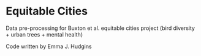 # Equitable Cities

Data pre-processing for Buxton et al. equitable cities project (bird diversity + urban trees + mental health)

Code written by Emma J. Hudgins
